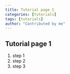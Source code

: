 ```yaml
---
title: Tutorial page 1
categories: [tutorials]
tags: [tutorials]
author: "Contributed by me"
---
```


## Tutorial page 1

1. step 1
1. step 2
3. step 3
